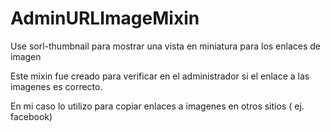 # AdminURLImageMixin
Use sorl-thumbnail para mostrar una vista en miniatura para los enlaces de imagen

Este mixin fue creado para verificar en el administrador si el enlace a las imagenes es correcto.

En mi caso lo utilizo para copiar enlaces a imagenes en otros sitios ( ej. facebook)